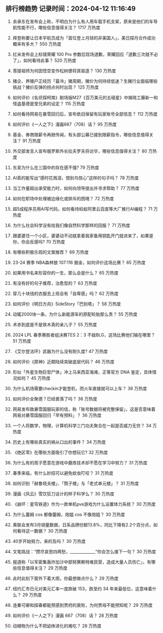 
## 排行榜趋势 记录时间：2024-04-12 11:16:49
  
  1. 余承东在发布会上称，不明白为什么有人用车载手机支架，原来是他们的车导航性能不行，哪些信息值得关注？ 1717 万热度
    
  2. 拜登称要让日本宇航员成为「首位登上月球的非美国人」，美日探月合作成功概率有多大？ 550 万热度
    
  3. 红米发布会上标错荣耀 100 Pro 参数后现场道歉，荣耀回应「道歉三次就不必了」，如何看待此事？ 520 万热度
    
  4. 菩提祖师为何因悟空变作松树便将其驱逐？ 130 万热度
    
  5. 猪企、养殖户正经历「最冷」猪周期，猪价为何持续低迷？生猪行业面临哪些挑战？猪价反弹的拐点何时出现？ 125 万热度
    
  6. 如何评价《名侦探柯南》剧场版M27《百万美元的五稜星》中揭晓工藤新一和怪盗基德是堂兄弟的设定？ 115 万热度
    
  7. 如何看待网易在暴雪回归后，宣布依旧保留有玩家账号全部信息？ 112 万热度
    
  8. 如何评价《一人之下》漫画667（708）话？ 95 万热度
    
  9. 基金、券商限薪令再掀传闻，有头部公募已接到限薪指令，哪些信息值得关注？ 91 万热度
    
  10. 外交部发言人宣布俄罗斯外长拉夫罗夫将访华，哪些信息值得关注？ 80 万热度
    
  11. 东吴为什么在三国中的存在感不强? 79 万热度
    
  12. AI真的能写出“感时花溅泪，恨别鸟惊心”这样的句子吗？ 78 万热度
    
  13. 当工作量超出承受能力时，如何向领导提出并寻求帮助？ 77 万热度
    
  14. 如何在职场中处理被边缘化或排斥的困境？ 72 万热度
    
  15. 超5成程序员用AI写代码，如何看待蚂蚁阿里云百度等大厂推行AI编程？ 71 万热度
    
  16. 为什么社会科学没有给我们像自然科学那样的回报？ 71 万热度
    
  17. 跟婆婆住一个小区，婆婆动不动就拿着我家备用钥匙开门就进来了，如果是你，你会反感吗? 70 万热度
    
  18. 有哪些积极乐观的文案推荐？ 69 万热度
    
  19. 23-24 赛季 NBA森林狼 107:116 掘金，如何评价这场比赛？ 65 万热度
    
  20. 如果用书名来形容你的一生，那么会是什么？ 65 万热度
    
  21. 有没有好的句子推荐，治愈型的？ 63 万热度
    
  22. 穿几十块钱的衣服去上班会有「自卑感」吗？ 62 万热度
    
  23. 如何评价《明日方舟》SideStory「巴别塔」？ 58 万热度
    
  24. 动辄2000块一条，为什么新能源车的原配轮胎那么贵？ 55 万热度
    
  25. 术赤到底是不是铁木真的亲儿子？ 55 万热度
    
  26. 2024 LPL 春季赛胜者组决赛TES 2：3 不敌BLG，这场比赛他们输在哪里？ 51 万热度
    
  27. 《艾尔登法环》武器为什么没有耐久度? 47 万热度
    
  28. 如何评价《原神》近期陆续突破底层代码？ 46 万热度
    
  29. 形似「外星生物巨型尸体」冲上马来西亚海滩，正等官方 DNA 鉴定，具体情况如何？ 45 万热度
    
  30. 为什么机场需要checkin才能登机，而火车直接就可以上车？ 36 万热度
    
  31. 如何评价全聚德？已经衰落了吗？ 36 万热度
    
  32. 网易发布致暴雪国服玩家的信，称「账号数据将被完整保留」，这是否意味着网易对暴雪国服回归「早有预料」？ 36 万热度
    
  33. 一个人将数学，物理，计算机科学三门功夫聚合在一起是否威力无穷？ 34 万热度
    
  34. 历史上有哪些真实的祸从口出的事件？ 34 万热度
    
  35. 《绝区零》在哪些方面吸引了你想玩它? 32 万热度
    
  36. 为什么有的孩子愿意在游戏中磨炼技术却不愿在学习中努力？ 31 万热度
    
  37. 春季来临，有什么妙招可以避免蚊虫叮咬？ 31 万热度
    
  38. 如何识别「赫鲁晓夫楼」、「筒子楼」与「老式单元楼」？ 31 万热度
    
  39. 漫画《风云》雪饮狂刀设计的样子科学么？ 30 万热度
    
  40. 《崩坏：星穹铁道》作为一款单机pve游戏为什么设置体力系统？ 30 万热度
    
  41. 为什么蕾姆 cos 都像蕾姆，炮姐 cos 不像炮姐？ 30 万热度
    
  42. 乘联会发布3月销量数据，日系品牌份额13.8%，同比下降有2.2个百分点，如何看待这一数据？ 30 万热度
    
  43. 40岁开始努力，来的及吗？ 30 万热度
    
  44. 文笔挑战：“攒尽哀思四两愁，_____________”你会怎么接下一句？ 30 万热度
    
  45. 报道称「以军密集轰炸加沙中部努赛赖特难民营，造成大量人员伤亡」，有哪些信息值得关注？ 29 万热度
    
  46. 此时此刻下窗外下着大雨，你最想做点什么？ 29 万热度
    
  47. 纽约汇市日元对美元汇率一度跌破 153，跌至约 34 年来最低位，这意味着什么？ 29 万热度
    
  48. 连秦可卿和探春都能预感到贾府的衰败，为何贾母不能预知呢？ 29 万热度
    
  49. 如何评价《一人之下》漫画 667（708）话？ 28 万热度
    
  50. 动植物为什么不把幼体进化的难吃？ 28 万热度
    